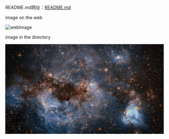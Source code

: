 README.md网址：[README.md](https://github.com/WEN3141/EnglishHomework/blob/main/README.md)

image on the web

![webImage](https://when.zone/assets/images/logos/pai.jpg "webImage")


image in the directory

![image](https://github.com/WEN3141/EnglishHomework/blob/main/image/Image%20In%20The%20Directory.jpg)

